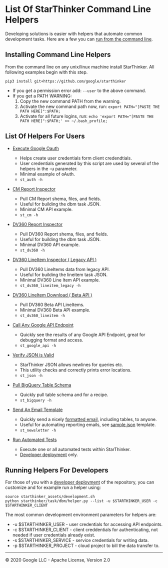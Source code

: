 # List Of StarThinker Command Line Helpers

Developing solutions is easier with helpers that automate common development 
tasks. Here are a few you can [run from the command line](deploy_package.md).  

## Installing Command Line Helpers

From the command line on any unix/linux machine install StarThinker.  All following examples begin with this step.

```
pip3 install git+https://github.com/google/starthinker
```

- If you get a permission error add: ```--user``` to the above command.
- If you get a PATH WARNING:
  1. Copy the new command PATH from the warning.
  1. Activate the new command path now, run: ```export PATH="[PASTE THE PATH HERE]":$PATH;```
  1. Activate for all future logins, run: ```echo 'export PATH="[PASTE THE PATH HERE]":$PATH;' >> ~/.bash_profile;```

## List Of Helpers For Users 

- [Execute Google Oauth](../starthinker/auth/helper.py) 
  - Helps create user credentials form client credendtials.
  - User credentials generated by this script are used by several of the helpers in the -u parameter.
  - Minimal example of oAuth.
  - ```st_auth -h```

- [CM Report Inspector](../starthinker/task/dcm/helper.py) 
  - Pull CM Report shema, files, and fields.
  - Useful for building the dbm task JSON.
  - Minimal CM API example.
  - ```st_cm -h```

- [DV360 Report Inspector](../starthinker/task/dbm/helper.py) 
  - Pull DV360 Report shema, files, and fields.
  - Useful for building the dbm task JSON.
  - Minimal DV360 API example.
  - ```st_dv360 -h```

- [DV360 LineItem Inspector ( Legacy API )](../starthinker/task/lineitem/helper.py) 
  - Pull DV360 LineItems data from legacy API.
  - Useful for building the lineitem task JSON.
  - Minimal DV360 Line Item API example.
  - ```st_dv360_lineitem_legacy -h```

- [DV360 LineItem Download ( Beta API )](../starthinker/task/dv360_beta/helper.py) 
  - Pull DV360 Beta API LineItems.
  - Minimal DV360 Beta API example.
  - ```st_dv360_lineitem -h```

- [Call Any Google API Endpoint](../starthinker/task/google_api/helper.py) 
  - Quickly see the results of any Google API Endpoint, great for debugging format and access.
  - ```st_google_api -h```

- [Verify JSON is Valid](../starthinker/script/helper.py) 
  - StarThinker JSON allows newlines for queries etc.
  - This utility checks and correctly prints error locations.
  - ```st_json -h```

- [Pull BigQuery Table Schema](../starthinker/task/bigquery/helper.py) 
  - Quickly pull table schema and for a recipe.
  - ```st_bigquery -h```

- [Send An Email Template](../starthinker/task/newsletter/helper.py) 
  - Quickly send a nicely [formatted email](../starthinker/util/email/template.py), including tables, to anyone.
  - Useful for automating reporting emails, see [sample.json](../starthinker/task/newlsetter/sample.json) template.
  - ```st_newsletter -h```

- [Run Automated Tests](../tests/helper.py) 
  - Execute one or all automated tests within StarThinker.
  - [Developer deployment](deploy_developer.md) only.


## Running Helpers For Developers
For those of you with a [developer deployment](deploy_developer.md) of the repository, you can customize and 
for example run a helper using:

```
source starthinker_assets/development.sh
python starthinker/task/dbm/helper.py --list -u $STARTHINKER_USER -c $STARTHINKER_CLIENT
```

The most common development environment parameters for helpers are:

- -u $STARTHINKER_USER - user credentials for accessing API endpoints.
- -c $STARTHINKER_CLIENT - client creddentials for authenticating, not needed if user credentials already exist.
- -s $STARTHINKER_SERVICE - service credentials for writing data.
- -p $STARTHINKER_PROJECT - cloud project to bill the data transfer to.

---
&copy; 2020 Google LLC - Apache License, Version 2.0
